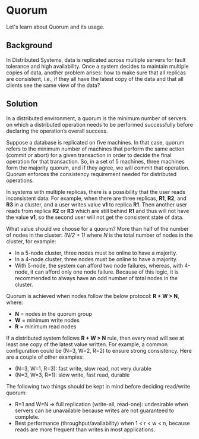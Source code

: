 # Quorum

Let's learn about Quorum and its usage.

## Background
In Distributed Systems, data is replicated across multiple servers for fault tolerance and high availability. Once a system decides to maintain multiple copies of data, another problem arises: how to make sure that all replicas are consistent, i.e., if they all have the latest copy of the data and that all clients see the same view of the data?

## Solution
In a distributed environment, a quorum is the minimum number of servers on which a distributed operation needs to be performed successfully before declaring the operation’s overall success.

Suppose a database is replicated on five machines. In that case, quorum refers to the minimum number of machines that perform the same action (commit or abort) for a given transaction in order to decide the final operation for that transaction. So, in a set of 5 machines, three machines form the majority quorum, and if they agree, we will commit that operation. Quorum enforces the consistency requirement needed for distributed operations.

In systems with multiple replicas, there is a possibility that the user reads inconsistent data. For example, when there are three replicas, **R1**, **R2**, and **R3** in a cluster, and a user writes value **v1** to replica **R1**. Then another user reads from replica **R2** or **R3** which are still behind **R1** and thus will not have the value **v1**, so the second user will not get the consistent state of data.

What value should we choose for a quorum? More than half of the number of nodes in the cluster:  *(N/2 + 1)* where *N* is the total number of nodes in the cluster, for example:

- In a 5-node cluster, three nodes must be online to have a majority.
- In a 4-node cluster, three nodes must be online to have a majority.
- With 5-node, the system can afford two node failures, whereas, with 4-node, it can afford only one node failure. Because of this logic, it is recommended to always have an odd number of total nodes in the cluster.

Quorum is achieved when nodes follow the below protocol: **R + W > N**, where:

- **N** = nodes in the quorum group
- **W** = minimum write nodes
- **R** = minimum read nodes

If a distributed system follows **R + W > N** rule, then every read will see at least one copy of the latest value written. For example, a common configuration could be (N=3, W=2, R=2) to ensure strong consistency. Here are a couple of other examples:

- (N=3, W=1, R=3): fast write, slow read, not very durable
- (N=3, W=3, R=1): slow write, fast read, durable

The following two things should be kept in mind before deciding read/write quorum:

- R=1 and W=N ⇒ full replication (write-all, read-one): undesirable when servers can be unavailable because writes are not guaranteed to complete.
- Best performance (throughput/availability) when 1 < r < w < n, because reads are more frequent than writes in most applications.
  
